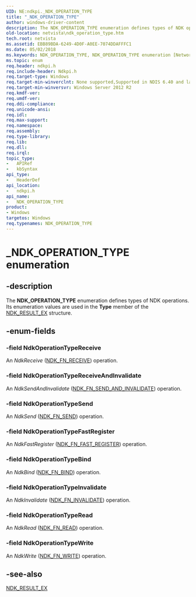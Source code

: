 ```yaml
---
UID: NE:ndkpi._NDK_OPERATION_TYPE
title: "_NDK_OPERATION_TYPE"
author: windows-driver-content
description: The NDK_OPERATION_TYPE enumeration defines types of NDK operations. Its enumeration values are used in the Type member of the NDK_RESULT_EX structure.
old-location: netvista\ndk_operation_type.htm
tech.root: netvista
ms.assetid: EBB89BDA-6249-4D0F-A0EE-7074DDAFFFC1
ms.date: 05/02/2018
ms.keywords: NDK_OPERATION_TYPE, NDK_OPERATION_TYPE enumeration [Network Drivers Starting with Windows Vista], NdkOperationTypeBind, NdkOperationTypeFastRegister, NdkOperationTypeInvalidate, NdkOperationTypeRead, NdkOperationTypeReceive, NdkOperationTypeReceiveAndInvalidate, NdkOperationTypeSend, NdkOperationTypeWrite, _NDK_OPERATION_TYPE, ndkpi/NDK_OPERATION_TYPE, ndkpi/NdkOperationTypeBind, ndkpi/NdkOperationTypeFastRegister, ndkpi/NdkOperationTypeInvalidate, ndkpi/NdkOperationTypeRead, ndkpi/NdkOperationTypeReceive, ndkpi/NdkOperationTypeReceiveAndInvalidate, ndkpi/NdkOperationTypeSend, ndkpi/NdkOperationTypeWrite, netvista.ndk_operation_type
ms.topic: enum
req.header: ndkpi.h
req.include-header: Ndkpi.h
req.target-type: Windows
req.target-min-winverclnt: None supported,Supported in NDIS 6.40 and later.
req.target-min-winversvr: Windows Server 2012 R2
req.kmdf-ver: 
req.umdf-ver: 
req.ddi-compliance: 
req.unicode-ansi: 
req.idl: 
req.max-support: 
req.namespace: 
req.assembly: 
req.type-library: 
req.lib: 
req.dll: 
req.irql: 
topic_type:
-	APIRef
-	kbSyntax
api_type:
-	HeaderDef
api_location:
-	ndkpi.h
api_name:
-	NDK_OPERATION_TYPE
product:
- Windows
targetos: Windows
req.typenames: NDK_OPERATION_TYPE
---
```


# _NDK_OPERATION_TYPE enumeration


## -description


The <b>NDK_OPERATION_TYPE</b> enumeration defines types of NDK operations. Its enumeration values are used in the <b>Type</b> member of the <a href="https://msdn.microsoft.com/library/windows/hardware/dn265509">NDK_RESULT_EX</a> structure.


## -enum-fields




### -field NdkOperationTypeReceive

An <i>NdkReceive</i> (<a href="https://msdn.microsoft.com/library/windows/hardware/hh439907">NDK_FN_RECEIVE</a>) operation.


### -field NdkOperationTypeReceiveAndInvalidate

An <i>NdkSendAndInvalidate</i> (<a href="https://msdn.microsoft.com/library/windows/hardware/dn265507">NDK_FN_SEND_AND_INVALIDATE</a>) operation.


### -field NdkOperationTypeSend

An <i>NdkSend</i> (<a href="https://msdn.microsoft.com/library/windows/hardware/hh439914">NDK_FN_SEND</a>) operation.


### -field NdkOperationTypeFastRegister

An <i>NdkFastRegister</i> (<a href="https://msdn.microsoft.com/library/windows/hardware/hh439887">NDK_FN_FAST_REGISTER</a>) operation.


### -field NdkOperationTypeBind

An <i>NdkBind</i> (<a href="https://msdn.microsoft.com/library/windows/hardware/hh439859">NDK_FN_BIND</a>)  operation.


### -field NdkOperationTypeInvalidate

An <i>NdkInvalidate</i> (<a href="https://msdn.microsoft.com/library/windows/hardware/hh439901">NDK_FN_INVALIDATE</a>) operation.


### -field NdkOperationTypeRead

An <i>NdkRead</i> (<a href="https://msdn.microsoft.com/library/windows/hardware/hh439906">NDK_FN_READ</a>) operation.


### -field NdkOperationTypeWrite

An <i>NdkWrite</i> (<a href="https://msdn.microsoft.com/library/windows/hardware/hh439917">NDK_FN_WRITE</a>) operation.


## -see-also




<a href="https://msdn.microsoft.com/library/windows/hardware/dn265509">NDK_RESULT_EX</a>
 

 

